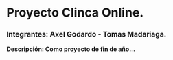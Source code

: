 # Proyecto Clinca Online.
### Integrantes: Axel Godardo - Tomas Madariaga.

**Descripción: Como proyecto de fin de año...**

